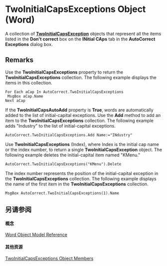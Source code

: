 
# TwoInitialCapsExceptions Object (Word)

A collection of  **[TwoInitialCapsException](48e89297-4137-960b-a92a-2a70929e298a.md)** objects that represent all the items listed in the **Don't correct** box on the **INitial CAps** tab in the **AutoCorrect Exceptions** dialog box.


## Remarks

Use the  **TwoInitialCapsExceptions** property to return the **TwoInitialCapsExceptions** collection. The following example displays the items in this collection.


```
For Each aCap In AutoCorrect.TwoInitialCapsExceptions 
 MsgBox aCap.Name 
Next aCap
```

If the  **TwoInitialCapsAutoAdd** property is **True**, words are automatically added to the list of initial-capital exceptions. Use the **Add** method to add an item to the **TwoInitialCapsExceptions** collection. The following example adds "Industry" to the list of initial-capital exceptions.




```
AutoCorrect.TwoInitialCapsExceptions.Add Name:="INdustry"
```

Use  **TwoInitialCapsExceptions** (Index), where Index is the initial cap name or the index number, to return a single **TwoInitialCapsException** object. The following example deletes the initial-capital item named "KMenu."




```
AutoCorrect.TwoInitialCapsExceptions("KMenu").Delete
```

The index number represents the position of the initial-capital exception in the  **TwoInitialCapsExceptions** collection. The following example displays the name of the first item in the **TwoInitialCapsExceptions** collection.




```
MsgBox AutoCorrect.TwoInitialCapsExceptions(1).Name
```


## 另请参阅


#### 概念


[Word Object Model Reference](be452561-b436-bb9b-6f94-3faa9a74a6fd.md)
#### 其他资源


[TwoInitialCapsExceptions Object Members](http://msdn.microsoft.com/library/05f0a660-a906-3d20-0190-99b23153fe73%28Office.15%29.aspx)